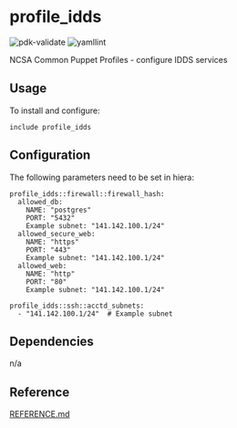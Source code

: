 # profile_idds

![pdk-validate](https://github.com/ncsa/puppet-profile_idds/workflows/pdk-validate/badge.svg)
![yamllint](https://github.com/ncsa/puppet-profile_idds/workflows/yamllint/badge.svg)

NCSA Common Puppet Profiles - configure IDDS services

## Usage

To install and configure:

```puppet
include profile_idds
```

## Configuration

The following parameters need to be set in hiera:
```
profile_idds::firewall::firewall_hash:
  allowed_db:
    NAME: "postgres"
    PORT: "5432"
    Example subnet: "141.142.100.1/24"
  allowed_secure_web:
    NAME: "https"
    PORT: "443"
    Example subnet: "141.142.100.1/24"
  allowed_web:
    NAME: "http"
    PORT: "80"
    Example subnet: "141.142.100.1/24"

profile_idds::ssh::acctd_subnets:
  - "141.142.100.1/24"  # Example subnet
```

## Dependencies
n/a

## Reference

[REFERENCE.md](REFERENCE.md)


